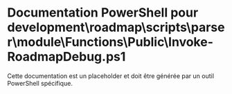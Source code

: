 # Documentation PowerShell pour development\roadmap\scripts\parser\module\Functions\Public\Invoke-RoadmapDebug.ps1

Cette documentation est un placeholder et doit être générée par un outil PowerShell spécifique.
